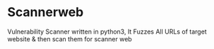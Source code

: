 # Scannerweb

Vulnerability Scanner written in python3, It Fuzzes All URLs of target website & then scan them for scanner web 
